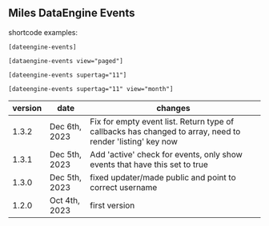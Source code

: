 ## Miles DataEngine Events

shortcode examples:

    [dateengine-events]

    [dataengine-events view="paged"]

    [dateengine-events supertag="11"]

    [dateengine-events supertag="11" view="month"]




|version|date|changes|
|---|---|---|
|1.3.2|Dec 6th, 2023|Fix for empty event list. Return type of callbacks has changed to array, need to render 'listing' key now|
|1.3.1|Dec 5th, 2023|Add 'active' check for events, only show events that have this set to true|
|1.3.0|Dec 5th, 2023|fixed updater/made public and point to correct username|
|1.2.0|Oct 4th, 2023|first version|
